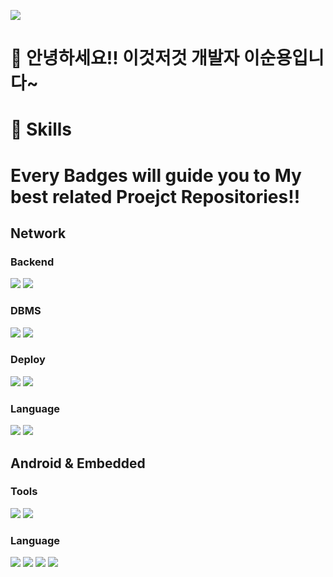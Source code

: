 <a href="https://www.naver.com/" target="_blank"><img src="https://img.shields.io/badge/tnsdyd6933@naver.com-03C75A?style=flat-square&logo=naver&logoColor=EEEEEE"/></a>

# 👋 안녕하세요!! 이것저것 개발자 이순용입니다~

# 💪 Skills
# Every Badges will guide you to My best related Proejct Repositories!!
## Network
### Backend
<a href="https://spring.io/projects/spring-boot" target="_blank"><img src="https://img.shields.io/badge/Spring Boot-6DB33F?style=flat-square&logo=springboot&logoColor=EEEEEE"/></a>
<a href="https://nodejs.org/en" target="_blank"><img src="https://img.shields.io/badge/Node.js-339933?style=flat-square&logo=nodedotjs&logoColor=EEEEEE"/></a>

### DBMS
<a href="https://www.mysql.com/" target="_blank"><img src="https://img.shields.io/badge/MySQL-4479A1?style=flat-square&logo=mysql&logoColor=EEEEEE"/></a>
<a href="https://www.postgresql.org/" target="_blank"><img src="https://img.shields.io/badge/PostgreSQL-4169E1?style=flat-square&logo=postgresql&logoColor=EEEEEE"/></a>

### Deploy
<a href="https://aws.amazon.com/?nc2=h_lg" target="_blank"><img src="https://img.shields.io/badge/AWS-FF9900?style=flat-square&logo=amazonec2&logoColor=EEEEEE"/></a>
<a href="https://www.jenkins.io/" target="_blank"><img src="https://img.shields.io/badge/Jenkins-D24939?style=flat-square&logo=jenkins&logoColor=EEEEEE"/></a>

### Language
<a href="https://www.w3schools.com/js/" target="_blank"><img src="https://img.shields.io/badge/JavaScript-F7DF1E?style=flat-square&logo=javascript&logoColor=3A3A3A"/></a>
<a href="https://www.java.com/en/" target="_blank"><img src="https://img.shields.io/badge/Java-FF7800?style=flat-square&logo=&logoColor=EEEEEE"/></a>

## Android & Embedded
### Tools
<a href="https://developer.android.com/?hl=ko" target="_blank"><img src="https://img.shields.io/badge/AndroidStudio-34A853?style=flat-square&logo=android&logoColor=EEEEEE"/></a>
<a href="https://www.arduino.cc/en/software" target="_blank"><img src="https://img.shields.io/badge/ArduinoIDE-00878F?style=flat-square&logo=arduino&logoColor=EEEEEE"/></a>

### Language
<a href="https://www.java.com/en/" target="_blank"><img src="https://img.shields.io/badge/Java-FF7800?style=flat-square&logo=&logoColor=EEEEEE"/></a>
<a href="https://kotlinlang.org/" target="_blank"><img src="https://img.shields.io/badge/Kotlin-7F52FF?style=flat-square&logo=kotlin&logoColor=EEEEEE"/></a>
<a href="https://www.w3schools.com/c/c_intro.php" target="_blank"><img src="https://img.shields.io/badge/C-A8B9CC?style=flat-square&logo=c&logoColor=EEEEEE"/></a>
<a href="https://www.w3schools.com/cpp/" target="_blank"><img src="https://img.shields.io/badge/C++-00599C?style=flat-square&logo=cplusplus&logoColor=EEEEEE"/></a>
